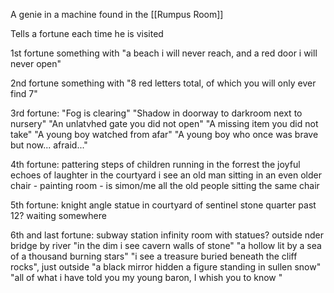 A genie in a machine found in the [[Rumpus Room]]

Tells a fortune each time he is visited

1st fortune something with "a beach i will never reach, and a red door i will never open"

2nd fortune something with "8 red letters total, of which you will only ever find 7"

3rd fortune:
"Fog is clearing"
"Shadow in doorway to darkroom next to nursery"
"An unlatvhed gate you did not open"
"A missing item you did not take"
"A young boy watched from afar"
"A young boy who once was brave but now... afraid..."

4th fortune:
pattering steps of children running in the forrest
the joyful echoes of laughter in the courtyard
i see an old man sitting in an even older chair - painting room -  is simon/me
all the old people sitting the same chair

5th fortune:
knight angle statue in courtyard of sentinel stone
quarter past 12? waiting somewhere

6th and last fortune:
subway station
infinity room with statues?
outside nder bridge by river
"in the dim i see cavern walls of stone"
"a hollow lit by a sea of a thousand burning stars"
"i see a treasure buried beneath the cliff rocks", just outside
"a black mirror hidden a figure standing in sullen snow"
"all of what i have told you my young baron, I whish you to know "